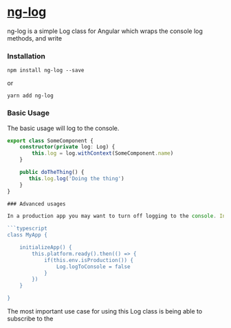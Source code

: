 # [ng-log](https://github.com/AppOrchestra/ng-log)

ng-log is a simple Log class for Angular which wraps the console log methods, and write

### Installation
```
npm install ng-log --save
```
or
```
yarn add ng-log
```

### Basic Usage

The basic usage will log to the console.

```typescript
export class SomeComponent {
    constructor(private log: Log) {
        this.log = log.withContext(SomeComponent.name)
    }

    public doTheThing() {
       this.log.log('Doing the thing')
    }
}

### Advanced usages

In a production app you may want to turn off logging to the console. In particular for our Ionic/Cordova mobile apps the system browser logs aren't going to be seen by anyone so the logging can be disabled.

```typescript
class MyApp {

    initializeApp() {
        this.platform.ready().then(() => {
            if(this.env.isProduction()) {
                Log.logToConsole = false
            }
        })
    }

}
```

The most important use case for using this Log class is being able to subscribe to the